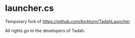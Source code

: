 # launcher.cs  
Temporary fork of https://github.com/kickturn/TadahLauncher  
 
All rights go to the developers of Tadah.  

